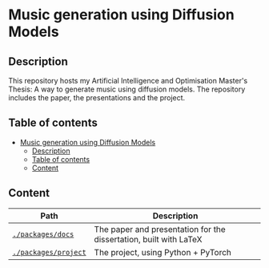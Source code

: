 # Music generation using Diffusion Models

## Description

This repository hosts my Artificial Intelligence and Optimisation Master's Thesis: A way to generate music using diffusion models. The repository includes the paper, the presentations and the project.

## Table of contents

- [Music generation using Diffusion Models](#music-generation-using-diffusion-models)
  - [Description](#description)
  - [Table of contents](#table-of-contents)
  - [Content](#content)

## Content

| Path                                       | Description                                                      |
| ------------------------------------------ | ---------------------------------------------------------------- |
| [`./packages/docs`](./packages/docs)       | The paper and presentation for the dissertation, built with LaTeX |
| [`./packages/project`](./packages/project) | The project, using Python + PyTorch                              |